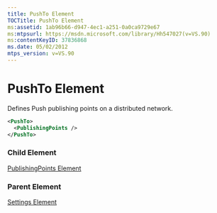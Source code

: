 ```yaml
---
title: PushTo Element
TOCTitle: PushTo Element
ms:assetid: 1ab96b66-d947-4ec1-a251-0a0ca9729e67
ms:mtpsurl: https://msdn.microsoft.com/library/Hh547027(v=VS.90)
ms:contentKeyID: 37836868
ms.date: 05/02/2012
mtps_version: v=VS.90
---
```


# PushTo Element

Defines Push publishing points on a distributed network.

```xml
<PushTo>
  <PublishingPoints />
</PushTo>
```

### Child Element

[PublishingPoints Element](publishingpoints-element.md)

### Parent Element

[Settings Element](settings-element.md)

